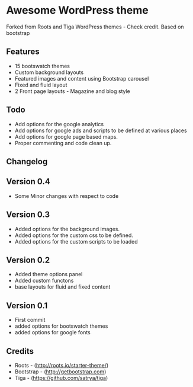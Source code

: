 
Awesome WordPress theme
======================================================================

Forked from Roots and Tiga WordPress themes - Check credit.
Based on bootstrap

## Features


- 15 bootswatch themes
- Custom background layouts
- Featured images and content using Bootstrap carousel
- Fixed and fluid layout
- 2 Front page layouts - Magazine and blog style


## Todo


- Add options for the google analytics
- Add options for google ads and scripts to be defined at various places
- Add options for google page based maps.
- Proper commenting and code clean up.



## Changelog



## Version 0.4


- Some Minor changes with respect to code

## Version 0.3

- Added options for the background images.
- Added options for the custom css to be defined.
- Added options for the custom scripts to be loaded


## Version 0.2

- Added theme options panel
- Added custom functons
- base layouts for fluid and fixed content

## Version 0.1

- First commit
- added options for bootswatch themes
- added options for google fonts



## Credits


- Roots - (http://roots.io/starter-theme/)
- Bootstrap - (http://getbootstrap.com)
- Tiga - (https://github.com/satrya/tiga)
